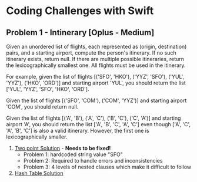 # Coding Challenges with Swift

## Problem 1 - Intinerary [Oplus - Medium]

Given an unordered list of flights, each represented as (origin, destination) pairs, and a starting airport, compute the person's itinerary. If no such itinerary exists, return null. If there are multiple possible itineraries, return the lexicographically smallest one. All flights must be used in the itinerary.

For example, given the list of flights [('SFO', 'HKO'), ('YYZ', 'SFO'), ('YUL', 'YYZ'), ('HKO', 'ORD')] and starting airport 'YUL', you should return the list ['YUL', 'YYZ', 'SFO', 'HKO', 'ORD'].

Given the list of flights [('SFO', 'COM'), ('COM', 'YYZ')] and starting airport 'COM', you should return null.

Given the list of flights [('A', 'B'), ('A', 'C'), ('B', 'C'), ('C', 'A')] and starting airport 'A', you should return the list ['A', 'B', 'C', 'A', 'C'] even though ['A', 'C', 'A', 'B', 'C'] is also a valid itinerary. However, the first one is lexicographically smaller.

1. [Two point Solution](problems/problem-01(two-point).swift) - **Needs to be fixed!** 
   * Problem 1: hardcoded string value "SFO"
   * Problem 2: Required to handle errors and inconsistencies
   * Problem 3: 4 levels of nested clauses which make it difficult to follow
2. [Hash Table Solution](problems/problem-01(hash-table).swift)
